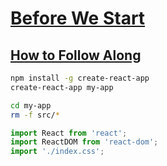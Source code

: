 # [Before We Start](https://reactjs.org/tutorial/tutorial.html#before-we-start)

## [How to Follow Along](https://reactjs.org/tutorial/tutorial.html#how-to-follow-along)

```bash
npm install -g create-react-app
create-react-app my-app
```

```bash
cd my-app
rm -f src/*
```

```js
import React from 'react';
import ReactDOM from 'react-dom';
import './index.css';
```